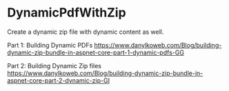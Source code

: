 # DynamicPdfWithZip
Create a dynamic zip file with dynamic content as well.

Part 1: Building Dynamic PDFs
https://www.danylkoweb.com/Blog/building-dynamic-zip-bundle-in-aspnet-core-part-1-dynamic-pdfs-GG

Part 2: Building Dynamic Zip files
https://www.danylkoweb.com/Blog/building-dynamic-zip-bundle-in-aspnet-core-part-2-dynamic-zip-GI
